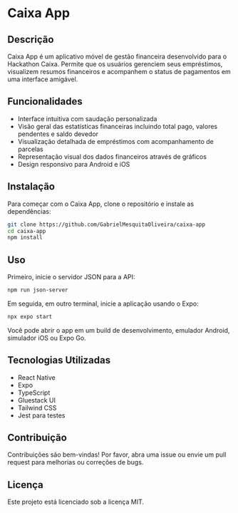 # Caixa App

## Descrição

Caixa App é um aplicativo móvel de gestão financeira desenvolvido para o Hackathon Caixa. Permite que os usuários gerenciem seus empréstimos, visualizem resumos financeiros e acompanhem o status de pagamentos em uma interface amigável.

## Funcionalidades

- Interface intuitiva com saudação personalizada
- Visão geral das estatísticas financeiras incluindo total pago, valores pendentes e saldo devedor
- Visualização detalhada de empréstimos com acompanhamento de parcelas
- Representação visual dos dados financeiros através de gráficos
- Design responsivo para Android e iOS

## Instalação

Para começar com o Caixa App, clone o repositório e instale as dependências:

```bash
git clone https://github.com/GabrielMesquitaOliveira/caixa-app
cd caixa-app
npm install
```

## Uso

Primeiro, inicie o servidor JSON para a API:

```bash
npm run json-server
```

Em seguida, em outro terminal, inicie a aplicação usando o Expo:

```bash
npx expo start
```

Você pode abrir o app em um build de desenvolvimento, emulador Android, simulador iOS ou Expo Go.

## Tecnologias Utilizadas

- React Native
- Expo
- TypeScript
- Gluestack UI
- Tailwind CSS
- Jest para testes

## Contribuição

Contribuições são bem-vindas! Por favor, abra uma issue ou envie um pull request para melhorias ou correções de bugs.

## Licença

Este projeto está licenciado sob a licença MIT.
